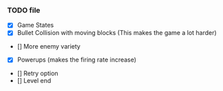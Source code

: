 ### TODO file
- [x] Game States
- [x] Bullet Collision with moving blocks (This makes the game a lot harder)
- [] More enemy variety
- [x] Powerups (makes the firing rate increase)
- [] Retry option
- [] Level end